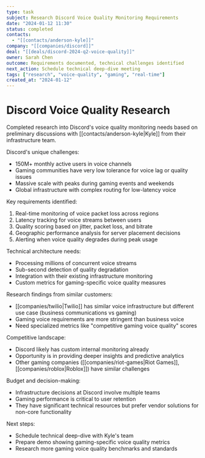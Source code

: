 ```yaml
---
type: task
subject: Research Discord Voice Quality Monitoring Requirements
date: "2024-01-12 11:30"
status: completed
contacts:
  - "[[contacts/anderson-kyle]]"
company: "[[companies/discord]]"
deal: "[[deals/discord-2024-q2-voice-quality]]"
owner: Sarah Chen
outcome: Requirements documented, technical challenges identified
next_action: Schedule technical deep-dive meeting
tags: ["research", "voice-quality", "gaming", "real-time"]
created_at: "2024-01-12"
---
```


# Discord Voice Quality Research

Completed research into Discord's voice quality monitoring needs based on preliminary discussions with [[contacts/anderson-kyle|Kyle]] from their infrastructure team.

Discord's unique challenges:
- 150M+ monthly active users in voice channels
- Gaming communities have very low tolerance for voice lag or quality issues
- Massive scale with peaks during gaming events and weekends
- Global infrastructure with complex routing for low-latency voice

Key requirements identified:
1. Real-time monitoring of voice packet loss across regions
2. Latency tracking for voice streams between users
3. Quality scoring based on jitter, packet loss, and bitrate
4. Geographic performance analysis for server placement decisions
5. Alerting when voice quality degrades during peak usage

Technical architecture needs:
- Processing millions of concurrent voice streams
- Sub-second detection of quality degradation
- Integration with their existing infrastructure monitoring
- Custom metrics for gaming-specific voice quality measures

Research findings from similar customers:
- [[companies/twilio|Twilio]] has similar voice infrastructure but different use case (business communications vs gaming)
- Gaming voice requirements are more stringent than business voice
- Need specialized metrics like "competitive gaming voice quality" scores

Competitive landscape:
- Discord likely has custom internal monitoring already
- Opportunity is in providing deeper insights and predictive analytics
- Other gaming companies ([[companies/riot-games|Riot Games]], [[companies/roblox|Roblox]]) have similar challenges

Budget and decision-making:
- Infrastructure decisions at Discord involve multiple teams
- Gaming performance is critical to user retention
- They have significant technical resources but prefer vendor solutions for non-core functionality

Next steps:
- Schedule technical deep-dive with Kyle's team
- Prepare demo showing gaming-specific voice quality metrics
- Research more gaming voice quality benchmarks and standards